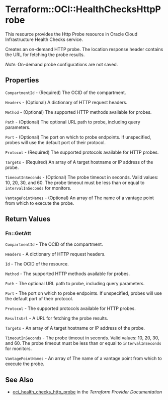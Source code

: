 # Terraform::OCI::HealthChecksHttpProbe

This resource provides the Http Probe resource in Oracle Cloud Infrastructure Health Checks service.

Creates an on-demand HTTP probe. The location response header contains the URL for
fetching the probe results.

*Note:* On-demand probe configurations are not saved.

## Properties

`CompartmentId` - (Required) The OCID of the compartment.

`Headers` - (Optional) A dictionary of HTTP request headers.

`Method` - (Optional) The supported HTTP methods available for probes.

`Path` - (Optional) The optional URL path to probe, including query parameters.

`Port` - (Optional) The port on which to probe endpoints. If unspecified, probes will use the default port of their protocol.

`Protocol` - (Required) The supported protocols available for HTTP probes.

`Targets` - (Required) An array of A target hostname or IP address of the probe.

`TimeoutInSeconds` - (Optional) The probe timeout in seconds. Valid values: 10, 20, 30, and 60. The probe timeout must be less than or equal to `intervalInSeconds` for monitors.

`VantagePointNames` - (Optional) An array of The name of a vantage point from which to execute the probe.


## Return Values

### Fn::GetAtt

`CompartmentId` - The OCID of the compartment.

`Headers` - A dictionary of HTTP request headers.

`Id` - The OCID of the resource.

`Method` - The supported HTTP methods available for probes.

`Path` - The optional URL path to probe, including query parameters.

`Port` - The port on which to probe endpoints. If unspecified, probes will use the default port of their protocol.

`Protocol` - The supported protocols available for HTTP probes.

`ResultsUrl` - A URL for fetching the probe results.

`Targets` - An array of A target hostname or IP address of the probe.

`TimeoutInSeconds` - The probe timeout in seconds. Valid values: 10, 20, 30, and 60. The probe timeout must be less than or equal to `intervalInSeconds` for monitors.

`VantagePointNames` - An array of The name of a vantage point from which to execute the probe.

## See Also

* [oci_health_checks_http_probe](https://www.terraform.io/docs/providers/oci/r/health_checks_http_probe.html) in the _Terraform Provider Documentation_